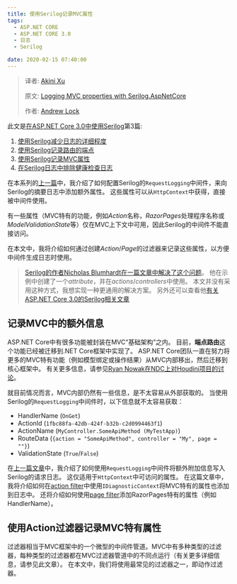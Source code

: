 ```yaml
---
title: 使用Serilog记录MVC属性
tags: 
  - ASP.NET CORE
  - ASP.NET CORE 3.0
  - 日志
  - Serilog

date: 2020-02-15 07:40:00
---
```


> 译者:  [Akini Xu](https://blog.ibestread.com)
>
> 原文:  [Logging MVC properties with Serilog.AspNetCore](https://andrewlock.net/using-serilog-aspnetcore-in-asp-net-core-3-logging-mvc-propertis-with-serilog/) 
>
> 作者:  [Andrew Lock](https://andrewlock.net/about/)
>

此文是[在ASP.NET Core 3.0中使用Serilog](/using-serilog-aspnetcore-in-asp-net-core-3/)第3篇:

1. [使用Serilog减少日志的详细程度](/using-serilog-aspnetcore-in-asp-net-core-3-reducing-log-verbosity/)
4. [使用Serilog记录路由的端点](/using-serilog-aspnetcore-in-asp-net-core-3-logging-the-selected-endpoint-name-with-serilog/)
5. [使用Serilog记录MVC属性](/using-serilog-aspnetcore-in-asp-net-core-3-logging-mvc-propertis-with-serilog/)
6. [在Serilog日志中排除健康检查日志](/using-serilog-aspnetcore-in-asp-net-core-3-excluding-health-check-endpoints-from-serilog-request-logging/)

在本系列的[上一篇](/using-serilog-aspnetcore-in-asp-net-core-3-logging-the-selected-endpoint-name-with-serilog/)中，我介绍了如何配置Serilog的`RequestLogging`中间件，来向Serilog的摘要日志中添加额外属性。 这些属性可以从`HttpContext`中获得，直接被中间件使用。

有一些属性（MVC特有的功能，例如*Action*名称，*RazorPages*处理程序名称或*ModelValidationState*等）仅在MVC上下文中可用，因此Serilog的中间件不能直接访问。

在本文中，我将介绍如何通过创建*Action*/*Page*的过滤器来记录这些属性，以方便中间件生成日志时使用。

> [Serilog的作者Nicholas Blumhardt在一篇文章中解决了这个问题](https://nblumhardt.com/2019/10/serilog-mvc-logging/)。 他在示例中创建了一个*attribute*，并在*actions*/*controllers*中使用。 本文并没有采用这种方式，我想实现一种更通用的解决方案。 另外还可以查看他[有关ASP.NET Core 3.0的Serilog相关文章](https://nblumhardt.com/2019/10/serilog-in-aspnetcore-3/)

<!-- more -->

## 记录MVC中的额外信息

ASP.NET Core中有很多功能被封装在MVC“基础架构”之内。 目前，**端点路由**这个功能已经被迁移到.NET Core框架中实现了。 ASP.NET Core团队一直在努力将更多的MVC特有功能（例如模型绑定或操作结果）从MVC内部移出，然后迁移到核心框架中。 有关更多信息，请参见[Ryan Nowak在NDC上对Houdini项目的讨论](https://www.youtube.com/watch?v=7dJBmV_psW0)。

就目前情况而言，MVC内部仍然有一些信息，是不太容易从外部获取的。 当使用Serilog的`RequestLogging`中间件时，以下信息就不太容易获取：

- HandlerName (`OnGet`) 
- ActionId (`1fbc88fa-42db-424f-b32b-c2d0994463f1`) 
- ActionName (`MyController.SomeApiMethod (MyTestApp)`) 
- RouteData (`{action = "SomeApiMethod", controller = "My", page = ""}`) 
- ValidationState (`True`/`False`) 

在[上一篇文章](/using-serilog-aspnetcore-in-asp-net-core-3-logging-the-selected-endpoint-name-with-serilog/)中，我介绍了如何使用`RequestLogging`中间件将额外附加信息写入Serilog的请求日志。 这仅适用于`HttpContext`中可访问的属性。 在这篇文章中，我将介绍如何在[action filter](https://docs.microsoft.com/en-us/aspnet/core/mvc/controllers/filters?view=aspnetcore-3.0)中使用`IDiagnosticContext`将MVC特有的属性也添加到日志中。 还将介绍如何使用[page filter](https://docs.microsoft.com/en-us/aspnet/core/razor-pages/filter?view=aspnetcore-3.0#implement-razor-page-filters-globally)添加RazorPages特有的属性（例如HandlerName）。

## 使用Action过滤器记录MVC特有属性

过滤器相当于MVC框架中的一个微型的中间件管道。MVC中有多种类型的过滤器，每种类型的过滤器都在MVC过滤器管道中的不同点运行（有关更多详细信息，请参见此文章）。 在本文中，我们将使用最常见的过滤器之一，即动作过滤器。


